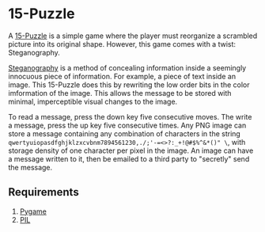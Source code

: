 # 15-Puzzle

A [15-Puzzle](https://en.wikipedia.org/wiki/15_puzzle) is a simple game where the player must reorganize a scrambled picture into its original shape. However, this game comes with a twist: Steganography.

[Steganography](https://en.wikipedia.org/wiki/Steganography) is a method of concealing information inside a seemingly innocuous piece of information. For example, a piece of text inside an image. This 15-Puzzle does this by rewriting the low order bits in the color imformation of the image. This allows the message to be stored with minimal, imperceptible visual changes to the image.

To read a message, press the down key five consecutive moves. The write a message, press the up key five consecutive times. Any PNG image can store a message containing any combination of characters in the string `qwertyuiopasdfghjklzxcvbnm7894561230,./;'-=<>?:_+!@#$%^&*()" \`, with storage density of one character per pixel in the image. An image can have a message written to it, then be emailed to a third party to "secretly" send the message.

## Requirements

1. [Pygame](https://www.pygame.org/news)
2. [PIL](http://www.pythonware.com/products/pil/)
